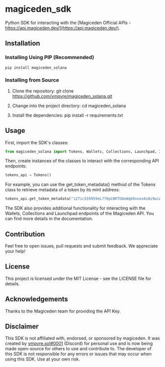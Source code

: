 # magiceden_sdk

Python SDK for interacting with the [Magiceden Official APIs - https://api.magiceden.dev/](https://api.magiceden.dev/).

## Installation

### Installing Using PIP (Recommended)
```python
pip install magiceden_solana
```

### Installing from Source

1. Clone the repository: git clone https://github.com/vmpyre/magiceden_solana.git

2. Change into the project directory: cd magiceden_solana

3. Install the dependencies: pip install -r requirements.txt

## Usage

First, import the SDK's classes:
```python
from magiceden_solana import Tokens, Wallets, Collections, Launchpad, Instructions
```

Then, create instances of the classes to interact with the corresponding API endpoints:
```python
tokens_api = Tokens()
```

For example, you can use the get_token_metadata() method of the Tokens class to retrieve metadata of a token by its mint address:
```python
tokens_api.get_token_metadata("127icS59959eL776pCWKTUAoWqk8voexAzAs9wiAHfEx")
```
The SDK also provides additional functionality for interacting with the Wallets, Collections and Launchpad endpoints of the Magiceden API.
You can find more details in the documentation.

## Contribution
Feel free to open issues, pull requests and submit feedback. We appreciate your help!

## License
This project is licensed under the MIT License - see the LICENSE file for details.

## Acknowledgements
Thanks to the Magiceden team for providing the API Key.

## Disclaimer
This SDK is not affiliated with, endorsed, or sponsored by magiceden. It was created by [vmpyre.sol#0001](https://discordapp.com/users/473884990837489675) (Discord) for personal use and is now being made open-source for others to use and contribute to. The developer of this SDK is not responsible for any errors or issues that may occur when using this SDK. Use at your own risk.

